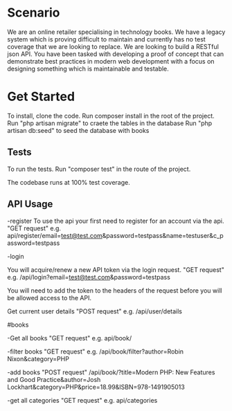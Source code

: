 
<h1>Scenario</h1>

We are an online retailer specialising in technology books. We have a legacy system which
is proving difficult to maintain and currently has no test coverage that we are looking to
replace. We are looking to build a RESTful json API. You have been tasked with developing
a proof of concept that can demonstrate best practices in modern web development with a
focus on designing something which is maintainable and testable.


# Get Started
To install, clone the code.
Run composer install in the root of the project.
Run "php artisan migrate" to craete the tables in the database
Run "php artisan db:seed" to seed the database with books

## Tests
To run the tests. Run "composer test" in the route of the project.

The codebase runs at 100% test coverage.



## API Usage


-register
To use the api your first need to register for an account via the api.
"GET request"
e.g.
api/register/email=test@test.com&password=testpass&name=testuser&c_password=testpass


-login

You will acquire/renew a new API token via the login request.
"GET request"
e.g.
/api/login?email=test@test.com&password=testpass

You will need to add the token to the headers of the request before you will be allowed access to the API.


Get current user details
"POST request"
e.g.
/api/user/details




#books

-Get all books
"GET request"
e.g.
api/book/


-filter books
"GET request"
e.g.
/api/book/filter?author=Robin Nixon&category=PHP


-add books
"POST request"
/api/book/?title=Modern PHP: New Features and Good Practice&author=Josh Lockhart&category=PHP&price=18.99&ISBN=978-1491905013


-get all categories
"GET request"
e.g.
api/categories
